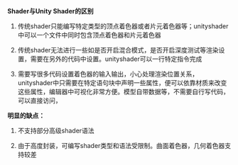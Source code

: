 **Shader与Unity Shader的区别**

1. 传统shader只能编写特定类型的顶点着色器或者片元着色器等；unityshader中可以一个文件中同时包含顶点着色器和片元着色器

2. 传统shader无法进行一些如是否开启混合模式，是否开启深度测试等渲染设置，需要在另外的代码中设置。unityshader可以一行特定指令完成

3. 需要写很多代码设置着色器的输入输出，小心处理渲染位置关系，unityshader中只需要在特定语句块中声明一些属性，便可以依靠材质来改变这些属性，编辑器中可视化非常方便。模型自带数据等，不需要自行写代码，可以直接访问，



**明显的缺点：**

1. 不支持部分高级shader语法

2. 由于高度封装，可编写shader类型和语法受限制。曲面着色器，几何着色器支持较差

